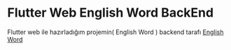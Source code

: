 # Flutter Web English Word BackEnd

Flutter web ile hazırladığım projemin( English Word ) backend tarafı 
[English Word](https://github.com/aydnburak/Flutter-Web-English-Word)
